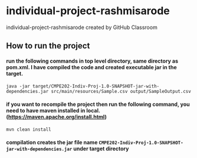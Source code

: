 # individual-project-rashmisarode
individual-project-rashmisarode created by GitHub Classroom

## How to run the project

#### run the following commands in top level directory, same directory as pom.xml. I have compiled the code and created executable jar in the target.
```
java -jar target/CMPE202-Indiv-Proj-1.0-SNAPSHOT-jar-with-dependencies.jar src/main/resources/Sample.csv output/SampleOutput.csv
```


#### if you want to recompile the project then run the following command, you need to have maven installed in local. (https://maven.apache.org/install.html)
```
mvn clean install
```

#### compilation creates the jar file name  ```CMPE202-Indiv-Proj-1.0-SNAPSHOT-jar-with-dependencies.jar``` under target directory
